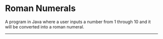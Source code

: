 # Roman Numerals

A program in Java where a user inputs a number from 1 through 10 and it will be converted into a roman numeral.

---
